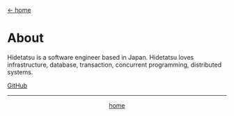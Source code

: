 [<- home](/)

# About

Hidetatsu is a software engineer based in Japan.
Hidetatsu loves infrastructure, database, transaction, concurrent programming, distributed systems.

[GitHub](https://github.com/dty1er)

---

<div style="text-align: center;">
  <a href="/">home</a>
</div>

